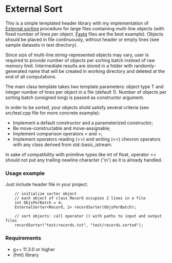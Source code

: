 # External Sort

This is a simple templated header library with my implementation of [External sorting](https://en.wikipedia.org/wiki/External_sorting) procedure for large files containing multi-line objects (with fixed number of lines per object. [Fastq](https://en.wikipedia.org/wiki/FASTQ_format) files are the best example). Objects should be placed in file continuously, without header or empty lines (see sample datasets in test directory).

Since size of multi-line string-represented objects may vary, user is required to provide number of objects per sorting batch instead of raw memory limit. Intermediate results are stored in a folder with randomly-generated name that will be created in working directory and deleted at the end of all computations.

The main class template takes two template parameters: object type T and integer number of lines per object in a file (default 1).
Number of objects per sorting batch (unsigned long) is passed as constructor argument.

In order to be sorted, your objects shold satisfy several criteria (see src/test.cpp file for more concrete example):
* Implement a default constructor and a parameterized constructor;
* Be move-construclable and move-assignable;
* Implement comparison operators < and >;
* Implement operators reading (>>) and writing (<<) chevron operators with any class derived from std::basic_istream.

In sake of compatibility with primitive types like int of float, operator << should not put any trailing newline character ('\n') as it is already handled.

### Usage example
Just include header file in your project.
```
    // initialize sorter object
    // each object of class Record occupies 2 lines in a file
    int ObjsPerBatch = 4;
    ExternalSorter<Record, 2> recordSorter(ObjsPerBatch);

    // sort objects: call operator () with paths to input and output files
    recordSorter("test/records.txt", "test/records.sorted");
```

### Requirements
* g++ 11.3.0 or higher
* {fmt} library